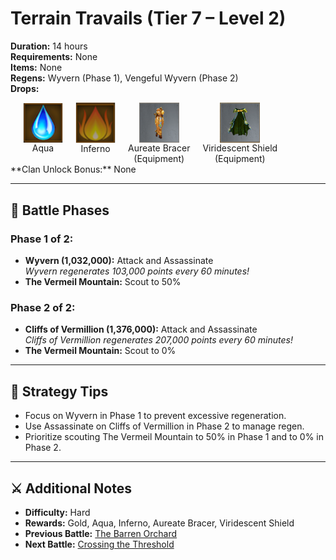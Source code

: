 # Terrain Travails (Tier 7 – Level 2)

**Duration:** 14 hours  
**Requirements:** None  
**Items:** None  
**Regens:** Wyvern (Phase 1), Vengeful Wyvern (Phase 2)  
**Drops:** <div style="display:flex; gap:20px">
  <div style="display:flex; flex-direction:column; align-items:center; width:max-content;">
    <img src="../../../images/mage/aqua.png" alt="Aqua" width="64" style="cursor:pointer;" onclick="alert('Used at mage')">
    <div>Aqua</div>
  </div>
  <div style="display:flex; flex-direction:column; align-items:center; width:max-content;">
    <img src="../../../images/mage/inferno.png" alt="Inferno" width="64" style="cursor:pointer;" onclick="alert('Used at mage')">
    <div>Inferno</div>
  </div>
  <div style="display:flex; flex-direction:column; align-items:center; width:max-content;">
    <img src="../../../images/equipment/aureate-bracer.png" alt="Aureate Bracer" width="64" style="cursor:pointer;" onclick="alert('Stats: Spy Attack: +8,000,000 / Spy Defense: +8,000,000')">
    <div>Aureate Bracer</div>
    <div>(Equipment)</div>
  </div>
  <div style="display:flex; flex-direction:column; align-items:center; width:max-content;">
    <img src="../../../images/equipment/viridescent-shield.png" alt="Viridescent Shield" width="64" style="cursor:pointer;" onclick="alert('Stats: Spy Attack: +1,000,000 / Spy Defense: +1,000,000')">
    <div>Viridescent Shield</div>
    <div>(Equipment)</div>
  </div>
</div>
**Clan Unlock Bonus:** None

---

## 🧪 Battle Phases

### Phase 1 of 2:
- **Wyvern (1,032,000):** Attack and Assassinate  
  *Wyvern regenerates 103,000 points every 60 minutes!*  
- **The Vermeil Mountain:** Scout to 50%

### Phase 2 of 2:
- **Cliffs of Vermillion (1,376,000):** Attack and Assassinate  
  *Cliffs of Vermillion regenerates 207,000 points every 60 minutes!*  
- **The Vermeil Mountain:** Scout to 0%

---

## 🧭 Strategy Tips

- Focus on Wyvern in Phase 1 to prevent excessive regeneration.  
- Use Assassinate on Cliffs of Vermillion in Phase 2 to manage regen.  
- Prioritize scouting The Vermeil Mountain to 50% in Phase 1 and to 0% in Phase 2.

---

## ⚔️ Additional Notes

- **Difficulty:** Hard  
- **Rewards:** Gold, Aqua, Inferno, Aureate Bracer, Viridescent Shield  
- **Previous Battle:** [The Barren Orchard](the-barren-orchard.md)  
- **Next Battle:** [Crossing the Threshold](crossing-the-threshold.md)
